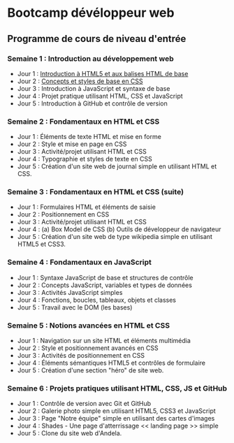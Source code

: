 # Bootcamp dévéloppeur web
## Programme de cours de niveau d'entrée

### Semaine 1 : Introduction au développement web

- Jour 1 : [Introduction à HTML5 et aux balises HTML de base](https://github.com/Le-BootCamp-Grow/supports-de-cours/tree/main/notes-de-cours/niveau-d-entree/developpeur-web/semaine_1_jour_1)
- Jour 2 : [Concepts et styles de base en CSS](https://github.com/Le-BootCamp-Grow/supports-de-cours/tree/main/notes-de-cours/niveau-d-entree/developpeur-web/semaine_1_jour_2)
- Jour 3 : Introduction à JavaScript et syntaxe de base
- Jour 4 : Projet pratique utilisant HTML, CSS et JavaScript
- Jour 5 : Introduction à GitHub et contrôle de version

### Semaine 2 : Fondamentaux en HTML et CSS

- Jour 1 : Éléments de texte HTML et mise en forme
- Jour 2 : Style et mise en page en CSS
- Jour 3 : Activité/projet utilisant HTML et CSS
- Jour 4 : Typographie et styles de texte en CSS
- Jour 5 : Création d'un site web de journal simple en utilisant HTML et CSS.

### Semaine 3 : Fondamentaux en HTML et CSS (suite)

- Jour 1 : Formulaires HTML et éléments de saisie
- Jour 2 : Positionnement en CSS
- Jour 3 : Activité/projet utilisant HTML et CSS
- Jour 4 : (a) Box Model de CSS
    (b) Outils de développeur de navigateur
- Jour 5 : Création d'un site web de type wikipedia simple en utilisant HTML5 et CSS3.

### Semaine 4 : Fondamentaux en JavaScript

- Jour 1 : Syntaxe JavaScript de base et structures de contrôle
- Jour 2 : Concepts JavaScript, variables et types de données
- Jour 3 : Activités JavaScript simples
- Jour 4 : Fonctions, boucles, tableaux, objets et classes
- Jour 5 : Travail avec le DOM (les bases)

### Semaine 5 : Notions avancées en HTML et CSS

- Jour 1 : Navigation sur un site HTML et éléments multimédia
- Jour 2 : Style et positionnement avancés en CSS
- Jour 3 : Activités de positionnement en CSS
- Jour 4 : Éléments sémantiques HTML5 et contrôles de formulaire
- Jour 5 : Création d'une section "héro" de site web.

### Semaine 6 : Projets pratiques utilisant HTML, CSS, JS et GitHub

- Jour 1 : Contrôle de version avec Git et GitHub
- Jour 2 : Galerie photo simple en utilisant HTML5, CSS3 et JavaScript
- Jour 3 : Page "Notre équipe" simple en utilisant des cartes d'images
- Jour 4 : Shades - Une page d'atterrissage << landing page >> simple
- Jour 5 : Clone du site web d'Andela.